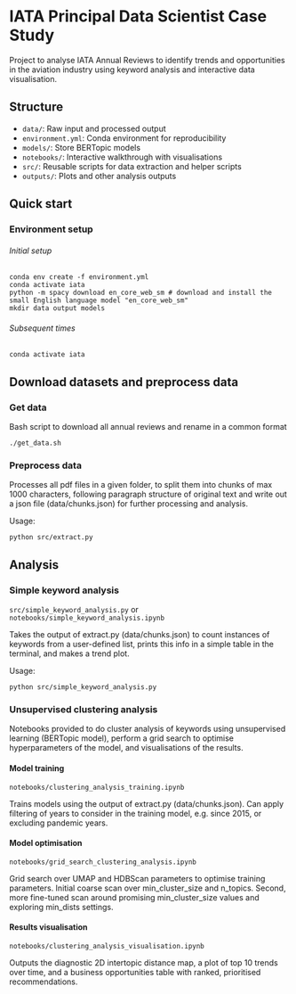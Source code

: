# IATA Principal Data Scientist Case Study

Project to analyse IATA Annual Reviews to identify trends and opportunities in the aviation industry using keyword analysis and interactive data visualisation.

## Structure

- `data/`: Raw input and processed output
- `environment.yml`: Conda environment for reproducibility
- `models/`: Store BERTopic models
- `notebooks/`: Interactive walkthrough with visualisations
- `src/`: Reusable scripts for data extraction and helper scripts
- `outputs/`: Plots and other analysis outputs

## Quick start

### Environment setup

###### Initial setup

```
conda env create -f environment.yml
conda activate iata
python -m spacy download en_core_web_sm # download and install the small English language model "en_core_web_sm"
mkdir data output models
```

###### Subsequent times

```
conda activate iata
```

## Download datasets and preprocess data

### Get data

Bash script to download all annual reviews and rename in a common format

```
./get_data.sh
```

### Preprocess data

Processes all pdf files in a given folder, to split them into chunks of max 1000 characters, following paragraph structure of original text and write out a json file (data/chunks.json) for further processing and analysis. 

Usage:
```
python src/extract.py
```

## Analysis

### Simple keyword analysis

```src/simple_keyword_analysis.py``` or ```notebooks/simple_keyword_analysis.ipynb```

Takes the output of extract.py (data/chunks.json) to count instances of keywords from a user-defined list, prints this info in a simple table in the terminal, and makes a trend plot.

Usage:
```
python src/simple_keyword_analysis.py
```

### Unsupervised clustering analysis

Notebooks provided to do cluster analysis of keywords using unsupervised learning (BERTopic model), perform a grid search to optimise hyperparameters of the model, and visualisations of the results.

#### Model training

```notebooks/clustering_analysis_training.ipynb```

Trains models using the output of extract.py (data/chunks.json).  Can apply filtering of years to consider in the training model, e.g. since 2015, or excluding pandemic years.

#### Model optimisation

```notebooks/grid_search_clustering_analysis.ipynb```

Grid search over UMAP and HDBScan parameters to optimise training parameters.  Initial coarse scan over min_cluster_size and n_topics. Second, more fine-tuned scan around promising min_cluster_size values and exploring min_dists settings.

#### Results visualisation

```notebooks/clustering_analysis_visualisation.ipynb```

Outputs the diagnostic 2D intertopic distance map, a plot of top 10 trends over time, and a business opportunities table with ranked, prioritised recommendations.